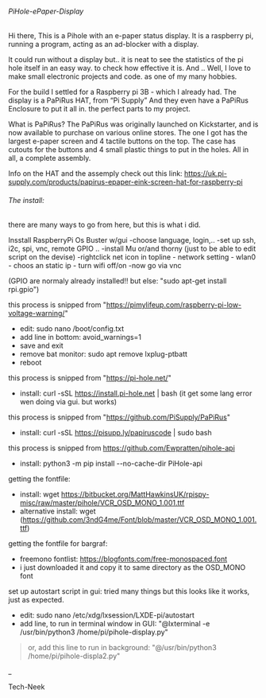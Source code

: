 ###### PiHole-ePaper-Display

Hi there, This is a Pihole with an e-paper status display.
It is a raspberry pi, running a program, acting as an ad-blocker with a display.

It could run without a display but..
it is neat to see the statistics of the pi hole itself in an easy way. to check how effective it is.
And .. Well, I love to make small electronic projects and code. as one of my many hobbies.

For the build I settled for a Raspberry pi 3B - which I already had.
The display is a  PaPiRus HAT, from “Pi Supply”
And they even have a PaPiRus Enclosure to put it all in.
the perfect parts to my project.

What is PaPiRus?
The PaPiRus was originally launched on Kickstarter, and is now available to purchase on various online stores. 
The one I got has the largest e-paper screen and 4 tactile buttons on the top. The case has cutouts for the buttons and 4 small plastic things to put in the holes. All in all, a complete assembly.

Info on the HAT and the assemply check out this link: https://uk.pi-supply.com/products/papirus-epaper-eink-screen-hat-for-raspberry-pi

###### The install:
there are many ways to go from here, but this is what i did.

Insstall RaspberryPi Os Buster w/gui
-choose language, login,..
-set up ssh, i2c, spi, vnc, remote GPIO ..
-install Mu or/and thorny (just to be able to edit script on the devise)
-rightclick net icon in topline - network setting - wlan0 - choos an static ip - turn wifi off/on
-now go via vnc

(GPIO are normaly already installed!! but else: "sudo apt-get install rpi.gpio")

this process is snipped from "https://pimylifeup.com/raspberry-pi-low-voltage-warning/"
- edit: sudo nano /boot/config.txt
- add line in bottom: avoid_warnings=1
- save and exit
- remove bat monitor: sudo apt remove lxplug-ptbatt
- reboot 

this process is snipped from "https://pi-hole.net/" 
- install: curl -sSL https://install.pi-hole.net | bash
(it get some lang error wen doing via gui. but works)

this process is snipped from  "https://github.com/PiSupply/PaPiRus" 
- install: curl -sSL https://pisupp.ly/papiruscode | sudo bash

this process is snipped from https://github.com/Ewpratten/pihole-api 
- install: python3 -m pip install --no-cache-dir PiHole-api

getting the fontfile:
- install: wget https://bitbucket.org/MattHawkinsUK/rpispy-misc/raw/master/pihole/VCR_OSD_MONO_1.001.ttf
- alternative install: wget (https://github.com/3ndG4me/Font/blob/master/VCR_OSD_MONO_1.001.ttf)

getting the fontfile for bargraf:
- freemono fontlist: https://blogfonts.com/free-monospaced.font
- i just downloaded it and copy it to same directory as the OSD_MONO font

set up autostart script in gui:
tried many things but this looks like it works, just as expected.
- edit: sudo nano /etc/xdg/lxsession/LXDE-pi/autostart
- add line, to run in terminal window in GUI: "@lxterminal -e /usr/bin/python3 /home/pi/pihole-display.py"
> or,
> add this line to run in background: "@/usr/bin/python3 /home/pi/pihole-displa2.py"

_

Tech-Neek
